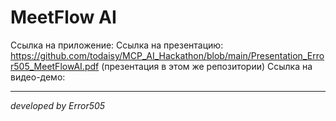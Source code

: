 # MeetFlow AI

Ссылка на приложение:
Ссылка на презентацию: https://github.com/todaisy/MCP_AI_Hackathon/blob/main/Presentation_Error505_MeetFlowAI.pdf
(презентация в этом же репозитории)
Ссылка на видео-демо:

------------------------------------
*developed by Error505*
